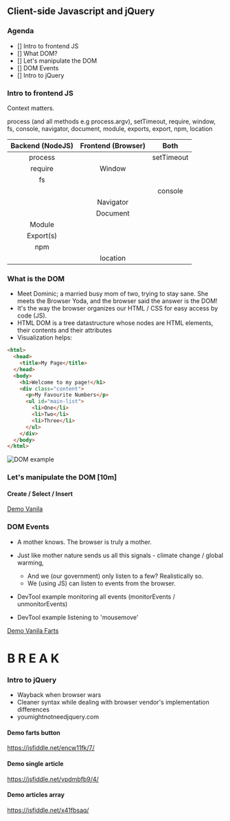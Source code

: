 ## Client-side Javascript and jQuery

### Agenda

- [] Intro to frontend JS
- [] What DOM?
- [] Let's manipulate the DOM
- [] DOM Events
- [] Intro to jQuery

### Intro to frontend JS

Context matters.

process (and all methods e.g process.argv), setTimeout, require, window, fs, console, navigator,
document, module, exports, export, npm, location

| Backend (NodeJS) | Frontend (Browser) | Both |
|:----------------:|:------------------:|:----:|
| process | | setTimeout |
| require | Window |
| fs |
| | | console |
| | Navigator |
| | Document |
| Module |
| Export(s) |
| npm |
| | location |


### What is the DOM

- Meet Dominic; a married busy mom of two, trying to stay sane. She meets the Browser Yoda, and the browser said the answer is the DOM!
- It's the way the browser organizes our HTML / CSS for easy access by code (JS).
- HTML DOM is a tree datastructure whose nodes are HTML elements, their contents and their attributes
- Visualization helps:

```html
<html>
  <head>
    <title>My Page</title>
  </head>
  <body>
    <h1>Welcome to my page!</h1>
    <div class="content">
      <p>My Favourite Numbers</p>
      <ul id="main-list">
        <li>One</li>
        <li>Two</li>
        <li>Three</li>
      </ul>
    </div>
  </body>
</html>
```

![DOM example](./01_vanilla_dom/dom-example.png)

### Let's manipulate the DOM [10m]

#### Create / Select / Insert
[Demo Vanila](./01_vanilla_dom/manipulation_example)

### DOM Events
- A mother knows. The browser is truly a mother.
- Just like mother nature sends us all this signals - climate change / global warming,
  + And we (our government) only listen to a few? Realistically so.
  + We (using JS) can listen to events from the browser.

- DevTool example monitoring all events (monitorEvents / unmonitorEvents)
- DevTool example listening to 'mousemove'


[Demo Vanila Farts](./01_vanilla_dom/events_example)

# B R E A K

### Intro to jQuery

- Wayback when browser wars
- Cleaner syntax while dealing with browser vendor's implementation differences
- youmightnotneedjquery.com

#### Demo farts button
https://jsfiddle.net/encw11fk/7/

#### Demo single article
https://jsfiddle.net/vpdmbfb9/4/

#### Demo articles array
https://jsfiddle.net/x41fbsaq/

